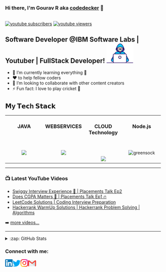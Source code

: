 ### Hi there, I'm Gourav R aka [codedecker](https://www.youtube.com/c/codedecks) 👋
   </br>
   <a href="https://www.youtube.com/channel/c/codedecks?sub_confirmation=1">
    <img alt="youtube subscribers" src="https://github-readme-youtube-stats.herokuapp.com/subscribers/index.php?id=UCtJg4eV7SszBJx7BsuS_zhA&key=AIzaSyCkaZEr9tkpxllZbp7t4DwjUoHamsrYX24&label=Subscribers&style=for-the-badge&color=red&labelColor=ce4630"/></a>
  <a href="https://www.youtube.com/channel/c/codedecks">
   <img alt="youtube viewers" src="https://github-readme-youtube-stats.herokuapp.com/views/index.php?id=UCtJg4eV7SszBJx7BsuS_zhA&key=AIzaSyCkaZEr9tkpxllZbp7t4DwjUoHamsrYX24&label=View+Count&style=for-the-badge&color=blue&labelColor=0b689d"/></a>

## Software Developer @IBM Software Labs | Youtuber | FullStack Developer! <img height="64px" src="https://github.com/GouravRusiya30/GouravRusiya30/blob/master/Assets/Developer.gif">

- 🌱 I’m currently learning everything 🤣
- ❤️ to help fellow coders
- 👯 I’m looking to collaborate with other content creators
- ⚡ Fun fact: I love to play cricket 🏏

## 𝗠y 𝗧𝗲𝗰h 𝗦𝘁𝗮𝗰𝗸

<table>
  <tbody>
    <tr valign="top">
      <td width="25%" align="center">
        <span><h3>JAVA</h3></span><br><br><br>
        <img height="50px" src="https://miro.medium.com/max/1400/1*yvvU_edMLeHHb7wDqQ9IVg.png">
      </td>
      <td width="25%" align="center">
        <span><h3>WEBSERVICES</h3></span><br><br><br>
        <img height="50px" src="https://codenuclear.com/wp-content/uploads/2018/03/Webservice_va.jpg">
      </td>
      <td width="25%" align="center">
        <span><h3>CLOUD Technology</h3></span><br><br><br>
        <img height="50px" src="http://gainam.com/images/cloud.png">
      </td>
      <td width="25%" align="center">
        <span><b></b><h3>Node.js</h3></span><br><br><br>
        <img height="50px" src="https://miro.medium.com/max/1400/1*fsseXIPGEhwmg6kfgXyIjA.jpeg" alt="greensock" border="0">
      </td>
    </tr>
      </tbody>
</table>

---

### 📺 Latest YouTube Videos

<!-- YOUTUBE:START -->
- [Swiggy Interview Experience 🤩 | Placements Talk Ep2](https://youtu.be/kPQlAqFk2uA)
- [Does CGPA Matters 🤑 | Placements Talk Ep1 🔥](https://youtu.be/6PiBHQLKUP8)
- [LeetCode Solutions | Coding Interview Preparation](https://www.youtube.com/playlist?list=PLlUdLC2oSxz2Y1g6V8oRCzauOvbnKl2Ee)
- [Hackerrank WarmUp Solutions | Hackerrank Problem Solving | Algorithms](https://www.youtube.com/playlist?list=PLlUdLC2oSxz2PQXfKcpVncXayGtk9YOWU)
<!-- YOUTUBE:END -->

➡️ [more videos...](https://www.youtube.com/c/codedecks)

---

<details>
  <summary>:zap: GitHub Stats</summary>
  
  ![GitHub stats](https://github-readme-stats.vercel.app/api?username=GouravRusiya30&theme=shades-of-purple&show_icons=true)

</details>

### Connect with me:

<a href="https://www.linkedin.com/in/gourav-rusiya-52973b73/">
    <img align="left" alt="G R | Linkedin" width="24px" src="https://github.com/GouravRusiya30/GouravRusiya30/blob/master/Assets/Linkedin.svg" />
  </a>
  <a href="https://twitter.com/GRusiya">
    <img align="left" alt="G R | Twitter" width="26px" src="https://github.com/GouravRusiya30/GouravRusiya30/blob/master/Assets/Twitter.svg" />
  </a>
  <a href="https://www.instagram.com/rusiyagr/">
    <img align="left" alt="G R | Instagram" width="24px" src="https://github.com/GouravRusiya30/GouravRusiya30/blob/master/Assets/Instagram.svg" />
  </a>
  <a href="mailto:gouravrusiya.lnct@gmail.com">
    <img align="left" alt="G R | Gmail" width="26px" src="https://github.com/GouravRusiya30/GouravRusiya30/blob/master/Assets/Gmail.svg" />
  </a>
<br />
